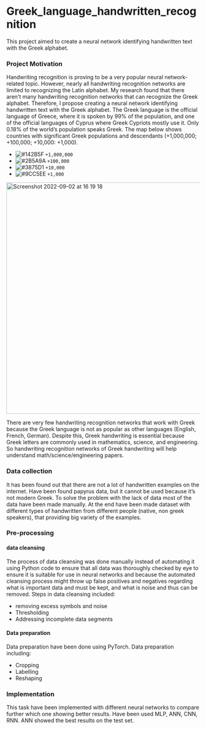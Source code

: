 # Greek_language_handwritten_recognition
This project aimed to create a neural network identifying handwritten text with the Greek alphabet.
### Project Motivation 
Handwriting recognition is proving to be a very popular neural network-related topic. However, nearly all handwriting recognition networks are limited to recognizing the Latin alphabet. My research found that there aren't many handwriting recognition networks that can recognize the Greek alphabet. Therefore, I propose creating a neural network identifying handwritten text with the Greek alphabet.
The Greek language is the official language of Greece, where it is spoken by 99% of the population, and one of the official languages of Cyprus where Greek Cypriots mostly use it. Only 0.18% of the world’s population speaks Greek. The map below shows countries with significant Greek populations and descendants (+1,000,000; +100,000; +10,000: +1,000).  
- ![#142B5F](https://via.placeholder.com/15/142B5F/142B5F.png) `+1,000,000`
- ![#2B5A9A](https://via.placeholder.com/15/2B5A9A/2B5A9A.png) `+100,000`
- ![#3875D1](https://via.placeholder.com/15/3875D1/3875D1.png) `+10,000`
- ![#9CC5EE](https://via.placeholder.com/15/9CC5EE/9CC5EE.png) `+1,000`

<img width="603" alt="Screenshot 2022-09-02 at 16 19 18" src="https://user-images.githubusercontent.com/46090129/188096491-33aed6e6-94fb-487e-ab81-9640db9dcee7.png">

There are very few handwriting recognition networks that work with Greek because the Greek language is not as popular as other languages (English, French, German).  Despite this, Greek handwriting is essential because Greek letters are commonly used in mathematics, science, and engineering. So handwriting recognition networks of Greek handwriting will help understand math/science/engineering papers.

### Data collection
It has been found out that there are not a lot of handwritten examples on the internet. Have been found papyrus data, but it cannot be used because it’s not modern Greek. To solve the problem with the lack of data most of the data have been made manually. At the end have been made dataset with different types of handwritten from different people (native, non greek speakers), that providing big variety of the examples. 

### Pre-processing 

#### data cleansing 
The process of data cleansing was done manually instead of automating it using Python code  to ensure that all data was thoroughly checked by eye to ensure it is suitable for use in  neural networks and because the automated cleansing process might throw up false positives and negatives regarding what is important data and must be kept, and what is noise and thus can be removed.
Steps in data cleansing included: 
- removing excess symbols and noise
- Thresholding
- Addressing incomplete data segments

#### Data preparation
Data preparation have been done using PyTorch. Data preparation including:
- Cropping
- Labelling
- Reshaping

### Implementation 
This task have been implemented with different neural networks to compare further which one showing better results. 
Have been used MLP, ANN, CNN, RNN. ANN showed the best results on the test set. 
